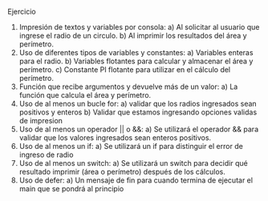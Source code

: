 
Ejercicio

1) Impresión de textos y variables por consola:
	a) Al solicitar al usuario que ingrese el radio de un circulo.
	b) Al imprimir los resultados del área y perímetro.
2) Uso de diferentes tipos de variables y constantes:
	a) Variables enteras para el radio.
	b) Variables flotantes para calcular y almacenar el área y perímetro.
	c) Constante PI flotante para utilizar en el cálculo del perímetro.
3) Función que recibe argumentos y devuelve más de un valor:
	a) La función que calcula el área y perímetro.
4) Uso de al menos un bucle for:
	a) validar que los radios ingresados sean positivos y enteros
	b) Validar que estamos ingresando opciones validas de impresion
5) Uso de al menos un operador || o &&:
	a) Se utilizará el operador && para validar que los valores ingresados sean enteros positivos.
6) Uso de al menos un if:
	a) Se utilizará un if para distinguir el error de ingreso de radio
7) Uso de al menos un switch:
	a) Se utilizará un switch para decidir qué resultado imprimir (área o perímetro) después de los cálculos.
8) Uso de defer:
	a) Un mensaje de fin para cuando termina de ejecutar el main que se pondrá al principio


